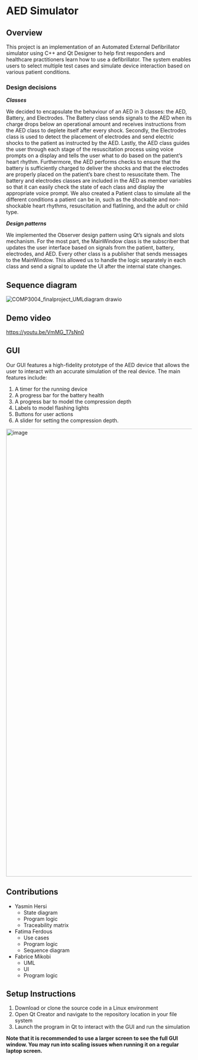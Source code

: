 # AED Simulator
## Overview
This project is an implementation of an Automated External Defibrillator simulator using C++ and Qt Designer to help first responders and healthcare practitioners learn how to use a defibrillator. The system enables users to select multiple test cases and simulate device interaction based on various patient conditions.

###  Design decisions

***Classes***

We decided to encapsulate the behaviour of an AED in 3 classes: the AED, Battery, and Electrodes. The Battery class sends signals to the AED when its charge drops below an operational amount and receives instructions from the AED class to deplete itself after every shock. Secondly, the Electrodes class is used to detect the placement of electrodes and send electric shocks to the patient as instructed by the AED. Lastly, the AED class guides the user through each stage of the resuscitation process using voice prompts on a display and tells the user what to do based on the patient’s heart rhythm. Furthermore, the AED performs checks to ensure that the battery is sufficiently charged to deliver the shocks and that the electrodes are properly placed on the patient’s bare chest to resuscitate them. The battery and electrodes classes are included in the AED as member variables so that it can easily check the state of each class and display the appropriate voice prompt. We also created a Patient class to simulate all the different conditions a patient can be in, such as the shockable and non-shockable heart rhythms, resuscitation and flatlining, and the adult or child type. 

***Design patterns***

We implemented the Observer design pattern using Qt’s signals and slots mechanism. For the most part, the MainWindow class is the subscriber that updates the user interface based on signals from the patient, battery, electrodes, and AED. Every other class is a publisher that sends messages to the MainWindow. This allowed us to handle the logic separately in each class and send a signal to update the UI after the internal state changes. 


## Sequence diagram 
![COMP3004_finalproject_UMLdiagram drawio](https://github.com/user-attachments/assets/8c253f33-bf3b-4565-9afe-75fa05f14652)

## Demo video
https://youtu.be/VmMG_T7sNn0


## GUI 
Our GUI features a high-fidelity prototype of the AED device that allows the user to interact with an accurate simulation of the real device. The main features include: 
1. A timer for the running device
2. A progress bar for the battery health
3. A progress bar to model the compression depth
4. Labels to model flashing lights
5. Buttons for user actions
6. A slider for setting the compression depth.

<img width="1212" alt="image" src="https://github.com/user-attachments/assets/523aa401-019f-4a0e-8ee6-b2ceae6ffa19" />

## Contributions
- Yasmin Hersi
  - State diagram
  - Program logic
  - Traceability matrix
- Fatima Ferdous
  - Use cases
  - Program logic
  - Sequence diagram  
- Fabrice Mikobi
  - UML
  - UI
  - Program logic

## Setup Instructions 
1. Download or clone the source code in a Linux environment
2. Open Qt Creator and navigate to the repository location in your file system
3. Launch the program in Qt to interact with the GUI and run the simulation

**Note that it is recommended to use a larger screen to see the full GUI window. You may run into scaling issues when running it on a regular laptop screen.**
